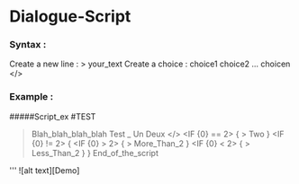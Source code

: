# Dialogue-Script

### Syntax :
Create a new line :
	> your_text
Create a choice :
<CHOICE> choice1 choice2 ... choicen </>


### Example :
#####Script_ex
#TEST
> Blah_blah_blah_blah
> Test
> _
<CHOICE> Un Deux </>
<IF {0} == 2>
{
	> Two
}
<IF {0} != 2>
{
	<IF {0} > 2>
	{
		> More_Than_2
	}
	<IF {0} < 2>
	{
		> Less_Than_2
	}
}
> End_of_the_script
<END>
'''
![alt text][Demo]

[Demo]: Gif35.gif "Logo Title Text 2"
